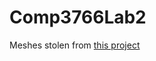 # Comp3766Lab2
 
Meshes stolen from [this project](https://github.com/nimasarli/puma560_description)
